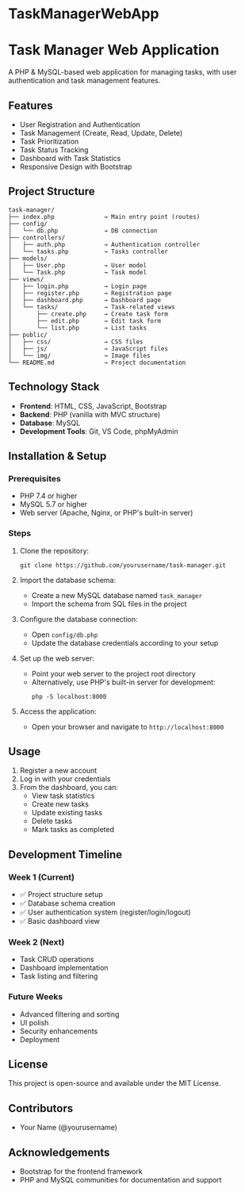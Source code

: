 # TaskManagerWebApp
# Task Manager Web Application

A PHP & MySQL-based web application for managing tasks, with user authentication and task management features.

## Features

- User Registration and Authentication
- Task Management (Create, Read, Update, Delete)
- Task Prioritization
- Task Status Tracking
- Dashboard with Task Statistics
- Responsive Design with Bootstrap

## Project Structure

```
task-manager/
├── index.php              → Main entry point (routes)
├── config/
│   └── db.php             → DB connection
├── controllers/
│   ├── auth.php           → Authentication controller
│   └── tasks.php          → Tasks controller
├── models/
│   ├── User.php           → User model
│   └── Task.php           → Task model
├── views/
│   ├── login.php          → Login page
│   ├── register.php       → Registration page
│   ├── dashboard.php      → Dashboard page
│   └── tasks/             → Task-related views
│       ├── create.php     → Create task form
│       ├── edit.php       → Edit task form
│       └── list.php       → List tasks
├── public/
│   ├── css/               → CSS files
│   ├── js/                → JavaScript files
│   └── img/               → Image files
└── README.md              → Project documentation
```

## Technology Stack

- **Frontend**: HTML, CSS, JavaScript, Bootstrap
- **Backend**: PHP (vanilla with MVC structure)
- **Database**: MySQL
- **Development Tools**: Git, VS Code, phpMyAdmin

## Installation & Setup

### Prerequisites

- PHP 7.4 or higher
- MySQL 5.7 or higher
- Web server (Apache, Nginx, or PHP's built-in server)

### Steps

1. Clone the repository:
   ```
   git clone https://github.com/yourusername/task-manager.git
   ```

2. Import the database schema:
   - Create a new MySQL database named `task_manager`
   - Import the schema from SQL files in the project

3. Configure the database connection:
   - Open `config/db.php`
   - Update the database credentials according to your setup

4. Set up the web server:
   - Point your web server to the project root directory
   - Alternatively, use PHP's built-in server for development:
     ```
     php -S localhost:8000
     ```

5. Access the application:
   - Open your browser and navigate to `http://localhost:8000`

## Usage

1. Register a new account
2. Log in with your credentials
3. From the dashboard, you can:
   - View task statistics
   - Create new tasks
   - Update existing tasks
   - Delete tasks
   - Mark tasks as completed

## Development Timeline

### Week 1 (Current)
- ✅ Project structure setup
- ✅ Database schema creation
- ✅ User authentication system (register/login/logout)
- ✅ Basic dashboard view

### Week 2 (Next)
- Task CRUD operations
- Dashboard implementation
- Task listing and filtering

### Future Weeks
- Advanced filtering and sorting
- UI polish
- Security enhancements
- Deployment

## License

This project is open-source and available under the MIT License.

## Contributors

- Your Name (@yourusername)

## Acknowledgements

- Bootstrap for the frontend framework
- PHP and MySQL communities for documentation and support
